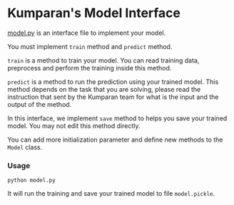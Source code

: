 # Kumparan's Model Interface

[model.py](./model.py) is an interface file to implement 
your model.

You must implement `train` method and `predict` method.

`train` is a method to train your model. You can read
training data, preprocess and perform the training inside
this method.

`predict` is a method to run the prediction using your
trained model. This method depends on the task that you
are solving, please read the instruction that sent by
the Kumparan team for what is the input and the output
of the method.

In this interface, we implement `save` method to helps you
save your trained model. You may not edit this method 
directly.

You can add more initialization parameter and define
new methods to the `Model` class.


### Usage

    python model.py

It will run the training and save your trained model to
file `model.pickle`.
